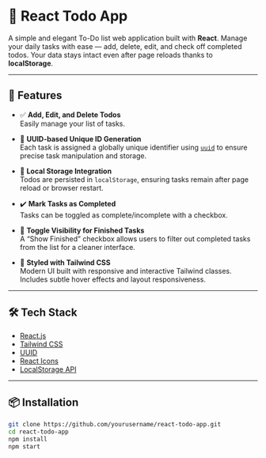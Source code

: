 # 📝 React Todo App

A simple and elegant To-Do list web application built with **React**. Manage your daily tasks with ease — add, delete, edit, and check off completed todos. Your data stays intact even after page reloads thanks to **localStorage**.

---

## 🚀 Features

- ✅ **Add, Edit, and Delete Todos**  
  Easily manage your list of tasks.

- 📌 **UUID-based Unique ID Generation**  
  Each task is assigned a globally unique identifier using [`uuid`](https://www.npmjs.com/package/uuid) to ensure precise task manipulation and storage.

- 💾 **Local Storage Integration**  
  Todos are persisted in `localStorage`, ensuring tasks remain after page reload or browser restart.

- ✔️ **Mark Tasks as Completed**  
  Tasks can be toggled as complete/incomplete with a checkbox.

- 👀 **Toggle Visibility for Finished Tasks**  
  A “Show Finished” checkbox allows users to filter out completed tasks from the list for a cleaner interface.

- 🎨 **Styled with Tailwind CSS**  
  Modern UI built with responsive and interactive Tailwind classes. Includes subtle hover effects and layout responsiveness.

---

## 🛠️ Tech Stack

- [React.js](https://reactjs.org/)
- [Tailwind CSS](https://tailwindcss.com/)
- [UUID](https://www.npmjs.com/package/uuid)
- [React Icons](https://react-icons.github.io/react-icons/)
- [LocalStorage API](https://developer.mozilla.org/en-US/docs/Web/API/Window/localStorage)

---

## 📦 Installation

```bash
git clone https://github.com/yourusername/react-todo-app.git
cd react-todo-app
npm install
npm start
